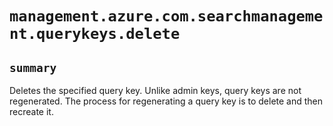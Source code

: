 # `management.azure.com.searchmanagement.querykeys.delete`

## `summary`
Deletes the specified query key. Unlike admin keys, query keys are not regenerated. The process for regenerating a query key is to delete and then recreate it.


